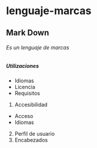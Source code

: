 lenguaje-marcas
===============
## Mark Down

###### Es un lenguaje de marcas

##### Utilizaciones


- Idiomas
- Licencia
- Requisitos


1. Accesibilidad
  - Acceso
  - Idiomas
2. Perfil de usuario
3. Encabezados
